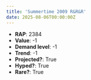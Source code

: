 ```yaml
---
title: 'Summertime 2009 R&R&R'
date: 2025-08-06T00:00:00Z
---
```

- **RAP**: 2384
- **Value**: -1
- **Demand level**: -1
- **Trend**: -1
- **Projected?**: True
- **Hyped?**: True
- **Rare?**: True
